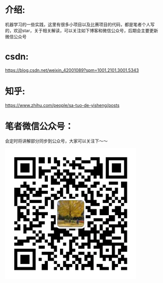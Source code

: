 # 介绍:
机器学习的一些实践，这里有很多小项目以及比赛项目的代码，都是笔者个人写的，欢迎star，关于相关解读，可以关注如下博客和微信公众号，后期会主要更新微信公众号

# csdn:
https://blog.csdn.net/weixin_42001089?spm=1001.2101.3001.5343

# 知乎:
https://www.zhihu.com/people/sa-tuo-de-yisheng/posts

# 笔者微信公众号：
会定时将讲解部分同步到公众号，大家可以关注下～～

![image](photo/weixing.png)

